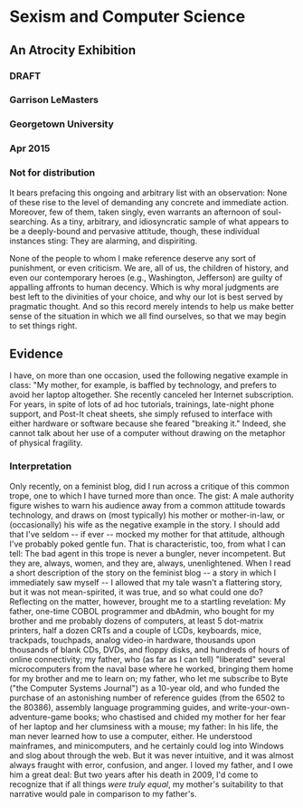 # Sexism and Computer Science
## An Atrocity Exhibition

### DRAFT
### Garrison LeMasters
### Georgetown University
### Apr 2015
### Not for distribution

It bears prefacing this ongoing and arbitrary list with an observation:  None of these rise to the level of demanding any concrete and immediate action.  Moreover, few of them, taken singly, even warrants an afternoon of soul-searching.  As a tiny, arbitrary, and idiosyncratic sample of what appears to be a deeply-bound and pervasive attitude, though, these individual instances sting:  They are alarming, and dispiriting.

 None of the people to whom I make reference deserve any sort of punishment, or even criticism.  We are, all of us, the children of history, and even our contemporary heroes (e.g., Washington, Jefferson) are guilty of appalling affronts to human decency.  Which is why moral judgments are best left to the divinities of your choice, and why our lot is best served by pragmatic thought.  And so this record merely intends to help us make better sense of the situation in which we all find ourselves, so that we may begin to set things right.

 ## Evidence

 I have, on more than one occasion, used the following negative example in class:  "My mother, for example, is baffled by technology, and prefers to avoid her laptop altogether.  She recently canceled her Internet subscription.  For years, in spite of lots of ad hoc tutorials, trainings, late-night phone support, and Post-It cheat sheets, she simply refused to interface with either hardware or software because she feared "breaking it."  Indeed, she cannot talk about her use of a computer without drawing on the metaphor of physical fragility.

 ### Interpretation
 Only recently, on a feminist blog, did I run across a critique of this common trope, one to which I have turned more than once.  The gist:  A male authority figure wishes to warn his audience away from a common attitude towards technology, and draws on (most typically) his mother or mother-in-law, or (occasionally) his wife as the negative example in the story.  I should add that I've seldom -- if ever -- mocked my mother for that attitude, although I've probably poked gentle fun.  That is characteristic, too, from what I can tell:  The bad agent in this trope is never a bungler, never incompetent.  But they are, always, women, and they are, always, unenlightened.  When I read a short description of the story on the feminist blog -- a story in which I immediately saw myself -- I allowed that my tale wasn't a flattering story, but it was not mean-spirited, it was true, and so what could one do?  Reflecting on the matter, however, brought me to a startling revelation:  My father, one-time COBOL programmer and dbAdmin, who bought for my brother and me probably dozens of computers, at least 5 dot-matrix printers, half a dozen CRTs and a couple of LCDs, keyboards, mice, trackpads, touchpads, analog video-in hardware, thousands upon thousands of blank CDs, DVDs, and floppy disks, and hundreds of hours of online connectivity; my father, who (as far as I can tell) "liberated" several microcomputers from the naval base where he worked, bringing them home for my brother and me to learn on; my father, who let me subscribe to Byte ("the Computer Systems Journal") as a 10-year old, and who funded the purchase of an astonishing number of reference guides (from the 6502 to the 80386), assembly language programming guides, and write-your-own-adventure-game books; who chastised and chided my mother for her fear of her laptop and her clumsiness with a mouse; my father:  In his life, the man never learned how to use a computer, either.  He understood mainframes, and minicomputers, and he certainly could log into Windows and slog about through the web.  But it was never intuitive, and it was almost always fraught with error, confusion, and anger.  I loved my father, and I owe him a great deal:  But two years after his death in 2009, I'd come to recognize that if all things *were truly equal*, my mother's suitability to that narrative would pale in comparison to my father's.
